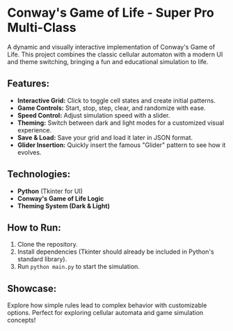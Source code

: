 # Conway's Game of Life - Super Pro Multi-Class

A dynamic and visually interactive implementation of Conway's Game of Life. This project combines the classic cellular automaton with a modern UI and theme switching, bringing a fun and educational simulation to life.

## Features:
- **Interactive Grid:** Click to toggle cell states and create initial patterns.
- **Game Controls:** Start, stop, step, clear, and randomize with ease.
- **Speed Control:** Adjust simulation speed with a slider.
- **Theming:** Switch between dark and light modes for a customized visual experience.
- **Save & Load:** Save your grid and load it later in JSON format.
- **Glider Insertion:** Quickly insert the famous "Glider" pattern to see how it evolves.

## Technologies:
- **Python** (Tkinter for UI)
- **Conway's Game of Life Logic**
- **Theming System (Dark & Light)**

## How to Run:
1. Clone the repository.
2. Install dependencies (Tkinter should already be included in Python's standard library).
3. Run `python main.py` to start the simulation.

## Showcase:
Explore how simple rules lead to complex behavior with customizable options. Perfect for exploring cellular automata and game simulation concepts!
